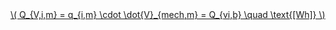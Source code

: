 <a href="/eco2_guide_center/1.%20ECO2%20Logic%20Guide/Hee1_Equation_List.html" class="equation-link" target="_blank" rel="noopener noreferrer">
  \( Q_{V,i,m} = q_{i,m} \cdot \dot{V}_{mech,m} = Q_{vi,b} \quad \text{[Wh]} \) 
</a>
